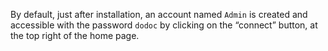 By default, just after installation, an account named `Admin` is created and accessible with the password `dodoc` by clicking on the “connect” button, at the top right of the home page.
